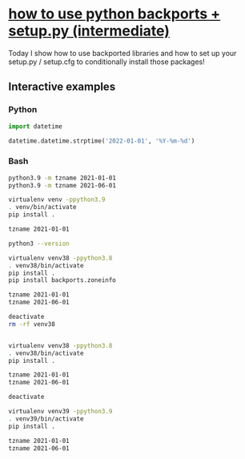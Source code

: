 # [how to use python backports + setup.py (intermediate)](https://youtu.be/B94tqnXeFnQ)

Today I show how to use backported libraries and how to set up your setup.py / setup.cfg to conditionally install those packages!

## Interactive examples

### Python

```python
import datetime

datetime.datetime.strptime('2022-01-01', '%Y-%m-%d')
```

### Bash

```bash
python3.9 -m tzname 2021-01-01
python3.9 -m tzname 2021-06-01

virtualenv venv -ppython3.9
. venv/bin/activate
pip install .

tzname 2021-01-01

python3 --version

virtualenv venv38 -ppython3.8
. venv38/bin/activate
pip install .
pip install backports.zoneinfo

tzname 2021-01-01
tzname 2021-06-01

deactivate
rm -rf venv38


virtualenv venv38 -ppython3.8
. venv38/bin/activate
pip install .

tzname 2021-01-01
tzname 2021-06-01

deactivate

virtualenv venv39 -ppython3.9
. venv39/bin/activate
pip install .

tzname 2021-01-01
tzname 2021-06-01
```
